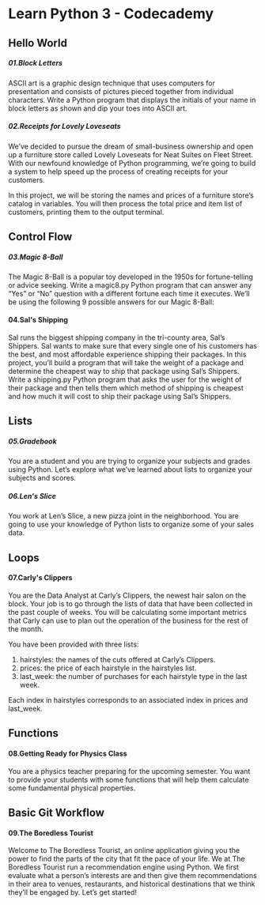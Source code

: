 # Learn Python 3 - Codecademy

## Hello World 

##### 01.Block Letters

ASCII art is a graphic design technique that uses computers for presentation and consists of pictures pieced together from individual characters.
Write a Python program that displays the initials of your name in block letters as shown and dip your toes into ASCII art.

##### 02.Receipts for Lovely Loveseats

We’ve decided to pursue the dream of small-business ownership and open up a furniture store called Lovely Loveseats for Neat Suites on Fleet Street. With our newfound knowledge of Python programming, we’re going to build a system to help speed up the process of creating receipts for your customers.

In this project, we will be storing the names and prices of a furniture store’s catalog in variables. You will then process the total price and item list of customers, printing them to the output terminal.

## Control Flow

##### 03.Magic 8-Ball

The Magic 8-Ball is a popular toy developed in the 1950s for fortune-telling or advice seeking. Write a magic8.py Python program that can answer any “Yes” or “No” question with a different fortune each time it executes.
We’ll be using the following 9 possible answers for our Magic 8-Ball:

#### 04.Sal's Shipping

Sal runs the biggest shipping company in the tri-county area, Sal’s Shippers. Sal wants to make sure that every single one of his customers has the best, and most affordable experience shipping their packages.
In this project, you’ll build a program that will take the weight of a package and determine the cheapest way to ship that package using Sal’s Shippers.
Write a shipping.py Python program that asks the user for the weight of their package and then tells them which method of shipping is cheapest and how much it will cost to ship their package using Sal’s Shippers.

## Lists

##### 05.Gradebook

You are a student and you are trying to organize your subjects and grades using Python. Let’s explore what we’ve learned about lists to organize your subjects and scores.

##### 06.Len's Slice

You work at Len’s Slice, a new pizza joint in the neighborhood. You are going to use your knowledge of Python lists to organize some of your sales data.

## Loops

#### 07.Carly's Clippers

You are the Data Analyst at Carly’s Clippers, the newest hair salon on the block. Your job is to go through the lists of data that have been collected in the past couple of weeks. You will be calculating some important metrics that Carly can use to plan out the operation of the business for the rest of the month.

You have been provided with three lists:
1. hairstyles: the names of the cuts offered at Carly’s Clippers.
2. prices: the price of each hairstyle in the hairstyles list.
3. last_week: the number of purchases for each hairstyle type in the last week.

Each index in hairstyles corresponds to an associated index in prices and last_week.

## Functions

#### 08.Getting Ready for Physics Class

You are a physics teacher preparing for the upcoming semester. You want to provide your students with some functions that will help them calculate some fundamental physical properties.

## Basic Git Workflow

#### 09.The Boredless Tourist

Welcome to The Boredless Tourist, an online application giving you the power to find the parts of the city that fit the pace of your life. We at The Boredless Tourist run a recommendation engine using Python. We first evaluate what a person’s interests are and then give them recommendations in their area to venues, restaurants, and historical destinations that we think they’ll be engaged by. Let’s get started!
